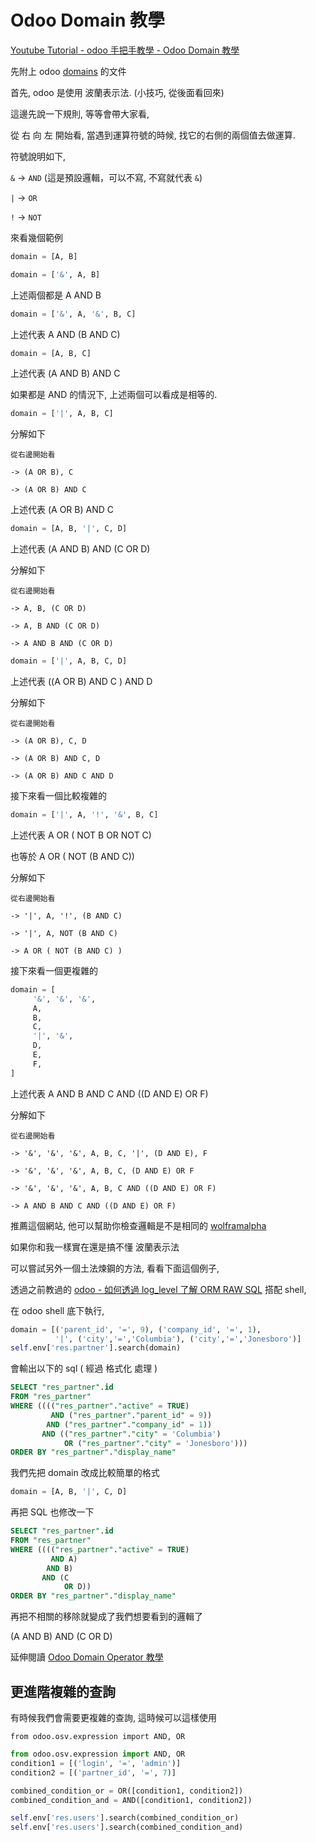 # Odoo Domain 教學

[Youtube Tutorial - odoo 手把手教學 - Odoo Domain 教學](https://youtu.be/Gr8eXYRSrtM)

先附上 odoo [domains](https://www.odoo.com/documentation/12.0/howtos/backend.html#domains) 的文件

首先, odoo 是使用 波蘭表示法. (小技巧, 從後面看回來)

這邊先說一下規則, 等等會帶大家看,

從 右 向 左 開始看, 當遇到運算符號的時候, 找它的右側的兩個值去做運算.

符號說明如下,

`&` -> `AND` (這是預設邏輯，可以不寫, 不寫就代表 `&`)

`|` -> `OR`

`!` -> `NOT`

來看幾個範例

```python
domain = [A, B]

domain = ['&', A, B]
```

上述兩個都是 A AND B

```python
domain = ['&', A, '&', B, C]
```

上述代表 A AND (B AND C)

```python
domain = [A, B, C]
```

上述代表 (A AND B) AND C

如果都是 AND 的情況下, 上述兩個可以看成是相等的.

```python
domain = ['|', A, B, C]
```

分解如下

```text
從右邊開始看

-> (A OR B), C

-> (A OR B) AND C
```

上述代表 (A OR B) AND C

```python
domain = [A, B, '|', C, D]
```

上述代表 (A AND B) AND (C OR D)

分解如下

```text
從右邊開始看

-> A, B, (C OR D)

-> A, B AND (C OR D)

-> A AND B AND (C OR D)
```

```python
domain = ['|', A, B, C, D]
```

上述代表 ((A OR B) AND C ) AND D

分解如下

```text
從右邊開始看

-> (A OR B), C, D

-> (A OR B) AND C, D

-> (A OR B) AND C AND D
```

接下來看一個比較複雜的

```python
domain = ['|', A, '!', '&', B, C]
```

上述代表 A OR ( NOT B OR NOT C)

也等於 A OR ( NOT (B AND C))

分解如下

```text
從右邊開始看

-> '|', A, '!', (B AND C)

-> '|', A, NOT (B AND C)

-> A OR ( NOT (B AND C) )
```

接下來看一個更複雜的

```python
domain = [
     '&', '&', '&',
     A,
     B,
     C,
     '|', '&',
     D,
     E,
     F,
]
```

上述代表 A AND B AND C AND ((D AND E) OR F)

分解如下

```text
從右邊開始看

-> '&', '&', '&', A, B, C, '|', (D AND E), F

-> '&', '&', '&', A, B, C, (D AND E) OR F

-> '&', '&', '&', A, B, C AND ((D AND E) OR F)

-> A AND B AND C AND ((D AND E) OR F)
```

推薦這個網站, 他可以幫助你檢查邏輯是不是相同的 [wolframalpha](https://www.wolframalpha.com)

如果你和我一樣實在還是搞不懂 波蘭表示法

可以嘗試另外一個土法煉鋼的方法, 看看下面這個例子,

透過之前教過的 [odoo - 如何透過 log_level 了解 ORM RAW SQL](https://github.com/twtrubiks/odoo-docker-tutorial#odoo---%E5%A6%82%E4%BD%95%E9%80%8F%E9%81%8E-log_level-%E4%BA%86%E8%A7%A3-orm-raw-sql) 搭配 shell,

在 odoo shell 底下執行,

```python
domain = [('parent_id', '=', 9), ('company_id', '=', 1),
          '|', ('city','=','Columbia'), ('city','=','Jonesboro')]
self.env['res.partner'].search(domain)
```

會輸出以下的 sql ( 經過 格式化 處理 )

```sql
SELECT "res_partner".id
FROM "res_partner"
WHERE (((("res_partner"."active" = TRUE)
         AND ("res_partner"."parent_id" = 9))
        AND ("res_partner"."company_id" = 1))
       AND (("res_partner"."city" = 'Columbia')
            OR ("res_partner"."city" = 'Jonesboro')))
ORDER BY "res_partner"."display_name"
```

我們先把 domain 改成比較簡單的格式

```python
domain = [A, B, '|', C, D]
```

再把 SQL 也修改一下

```sql
SELECT "res_partner".id
FROM "res_partner"
WHERE (((("res_partner"."active" = TRUE)
         AND A)
        AND B)
       AND (C
            OR D))
ORDER BY "res_partner"."display_name"
```

再把不相關的移除就變成了我們想要看到的邏輯了

(A AND B) AND (C OR D)

延伸閱讀 [Odoo Domain Operator 教學](https://github.com/twtrubiks/odoo-demo-addons-tutorial/tree/master/domain_operator_tutorial)

## 更進階複雜的查詢

有時候我們會需要更複雜的查詢, 這時候可以這樣使用

`from odoo.osv.expression import AND, OR`

```python
from odoo.osv.expression import AND, OR
condition1 = [('login', '=', 'admin')]
condition2 = [('partner_id', '=', 7)]

combined_condition_or = OR([condition1, condition2])
combined_condition_and = AND([condition1, condition2])

self.env['res.users'].search(combined_condition_or)
self.env['res.users'].search(combined_condition_and)
```